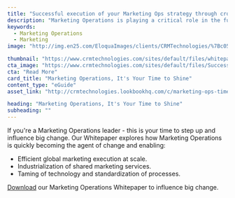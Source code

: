 ```yaml
---
title: "Successful execution of your Marketing Ops strategy through cross Enterprise collaboration"
description: "Marketing Operations is playing a critical role in the future of global marketing success. Find out how."
keywords: 
  - Marketing Operations
  - Marketing
image: "http://img.en25.com/EloquaImages/clients/CRMTechnologies/%7Bc052d1f0-df11-4641-87df-a5f101e8a9d8%7D_MOPs-Whitepaper-LP.jpg"

thumbnail: "https://www.crmtechnologies.com/sites/default/files/whitepaper-exc-hub_0.png"
cta_image: "https://www.crmtechnologies.com/sites/default/files/SuccessfulExecution.png"
cta: "Read More"
card_title: "Marketing Operations, It's Your Time to Shine"
content_type: "eGuide"
asset_link: "http://crmtechnologies.lookbookhq.com/c/marketing-ops-time-to-shine?x=Pylp84"

heading: "Marketing Operations, It's Your Time to Shine"
subheading: ""
---
```

If you're a Marketing Operations leader - this is your time to step up and influence big change. Our Whitepaper explores how Marketing Operations is quickly becoming the agent of change and enabling:

* Efficient global marketing execution at scale.
* Industrialization of shared marketing services.
* Taming of technology and standardization of processes.

[Download](http://interact.crmtechnologies.com/a-guide-to-successful-demand-gen-led-marketing) our Marketing Operations Whitepaper to influence big change.
